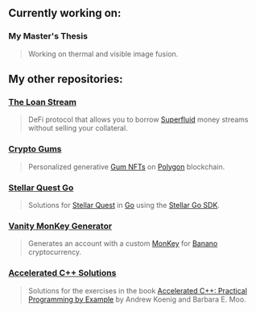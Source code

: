 ## Currently working on:

### My Master's Thesis
> Working on thermal and visible image fusion.

## My other repositories:

### [The Loan Stream](https://github.com/theloanstream/thels)
> DeFi protocol that allows you to borrow [Superfluid](https://github.com/superfluid-finance/protocol-monorepo) money streams without selling your collateral.

### [Crypto Gums](https://github.com/altugbakan/crypto-gums)
> Personalized generative [Gum NFTs](https://cryptogum.shop) on [Polygon](https://polygon.technology/) blockchain.

### [Stellar Quest Go](https://github.com/altugbakan/stellar-quest-go)
> Solutions for [Stellar Quest](https://quest.stellar.org/) in [Go](https://golang.org/) using the [Stellar Go SDK](https://github.com/stellar/go).

### [Vanity MonKey Generator](https://github.com/altugbakan/vanity-monkey-generator)
> Generates an account with a custom [MonKey](https://monkey.banano.cc/) for [Banano](https://banano.cc/) cryptocurrency.

### [Accelerated C++ Solutions](https://github.com/altugbakan/accelerated-cpp-solutions)
> Solutions for the exercises in the book [Accelerated C++: Practical Programming by Example](http://www.acceleratedcpp.com/) by Andrew Koenig and Barbara E. Moo.
